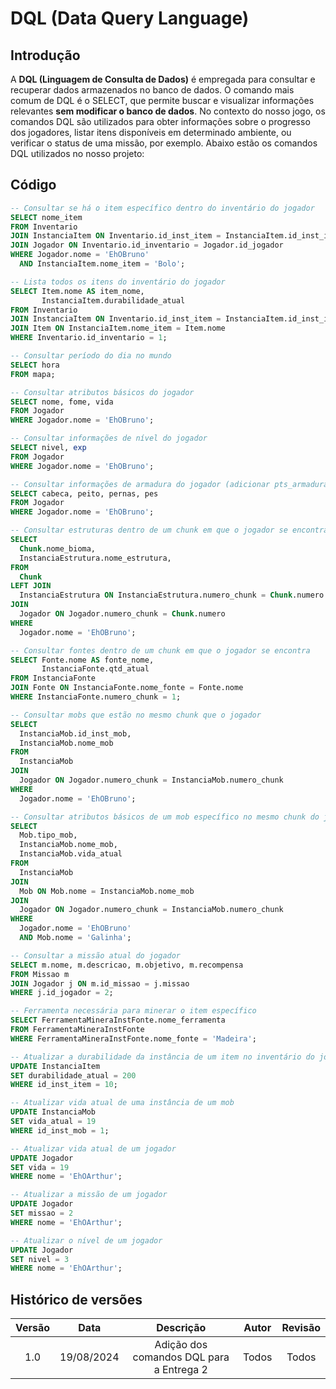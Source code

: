 # DQL (Data Query Language)

## Introdução
A <strong>DQL (Linguagem de Consulta de Dados)</strong> é empregada para consultar e recuperar dados armazenados no banco de dados. O comando mais comum de DQL é o SELECT, que permite buscar e visualizar informações relevantes <strong>sem modificar o banco de dados</strong>. No contexto do nosso jogo, os comandos DQL são utilizados para obter informações sobre o progresso dos jogadores, listar itens disponíveis em determinado ambiente, ou verificar o status de uma missão, por exemplo. Abaixo estão os comandos DQL utilizados no nosso projeto:

## Código

```sql
-- Consultar se há o item específico dentro do inventário do jogador
SELECT nome_item
FROM Inventario
JOIN InstanciaItem ON Inventario.id_inst_item = InstanciaItem.id_inst_item
JOIN Jogador ON Inventario.id_inventario = Jogador.id_jogador
WHERE Jogador.nome = 'EhOBruno'
  AND InstanciaItem.nome_item = 'Bolo';

-- Lista todos os itens do inventário do jogador
SELECT Item.nome AS item_nome, 
       InstanciaItem.durabilidade_atual
FROM Inventario
JOIN InstanciaItem ON Inventario.id_inst_item = InstanciaItem.id_inst_item
JOIN Item ON InstanciaItem.nome_item = Item.nome
WHERE Inventario.id_inventario = 1;

-- Consultar período do dia no mundo
SELECT hora
FROM mapa;

-- Consultar atributos básicos do jogador
SELECT nome, fome, vida
FROM Jogador
WHERE Jogador.nome = 'EhOBruno';

-- Consultar informações de nível do jogador
SELECT nivel, exp
FROM Jogador
WHERE Jogador.nome = 'EhOBruno';

-- Consultar informações de armadura do jogador (adicionar pts_armadura)
SELECT cabeca, peito, pernas, pes 
FROM Jogador
WHERE Jogador.nome = 'EhOBruno';

-- Consultar estruturas dentro de um chunk em que o jogador se encontra
SELECT 
  Chunk.nome_bioma,
  InstanciaEstrutura.nome_estrutura,
FROM 
  Chunk
LEFT JOIN 
  InstanciaEstrutura ON InstanciaEstrutura.numero_chunk = Chunk.numero
JOIN 
  Jogador ON Jogador.numero_chunk = Chunk.numero
WHERE 
  Jogador.nome = 'EhOBruno';

-- Consultar fontes dentro de um chunk em que o jogador se encontra
SELECT Fonte.nome AS fonte_nome, 
       InstanciaFonte.qtd_atual
FROM InstanciaFonte
JOIN Fonte ON InstanciaFonte.nome_fonte = Fonte.nome
WHERE InstanciaFonte.numero_chunk = 1;

-- Consultar mobs que estão no mesmo chunk que o jogador
SELECT
  InstanciaMob.id_inst_mob,
  InstanciaMob.nome_mob
FROM
  InstanciaMob
JOIN
  Jogador ON Jogador.numero_chunk = InstanciaMob.numero_chunk
WHERE
  Jogador.nome = 'EhOBruno';

-- Consultar atributos básicos de um mob específico no mesmo chunk do jogador
SELECT
  Mob.tipo_mob,
  InstanciaMob.nome_mob,
  InstanciaMob.vida_atual
FROM
  InstanciaMob
JOIN
  Mob ON Mob.nome = InstanciaMob.nome_mob
JOIN
  Jogador ON Jogador.numero_chunk = InstanciaMob.numero_chunk
WHERE
  Jogador.nome = 'EhOBruno'
  AND Mob.nome = 'Galinha';

-- Consultar a missão atual do jogador
SELECT m.nome, m.descricao, m.objetivo, m.recompensa
FROM Missao m
JOIN Jogador j ON m.id_missao = j.missao
WHERE j.id_jogador = 2;

-- Ferramenta necessária para minerar o item específico
SELECT FerramentaMineraInstFonte.nome_ferramenta
FROM FerramentaMineraInstFonte
WHERE FerramentaMineraInstFonte.nome_fonte = 'Madeira';

-- Atualizar a durabilidade da instância de um item no inventário do jogador
UPDATE InstanciaItem
SET durabilidade_atual = 200
WHERE id_inst_item = 10;

-- Atualizar vida atual de uma instância de um mob
UPDATE InstanciaMob
SET vida_atual = 19
WHERE id_inst_mob = 1;

-- Atualizar vida atual de um jogador
UPDATE Jogador
SET vida = 19
WHERE nome = 'EhOArthur';

-- Atualizar a missão de um jogador
UPDATE Jogador
SET missao = 2
WHERE nome = 'EhOArthur';

-- Atualizar o nível de um jogador
UPDATE Jogador
SET nivel = 3
WHERE nome = 'EhOArthur';
```

## Histórico de versões

| Versão | Data       | Descrição                                        | Autor                                                 | Revisão                                                 |
| :----: | :--------: | :----------------------------------------------: | :---------------------------------------------------: | :-----------------------------------------------------: |
| 1.0 | 19/08/2024 | Adição dos comandos DQL para a Entrega 2 | Todos | Todos |